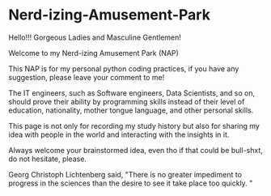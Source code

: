 # Nerd-izing-Amusement-Park

Hello!!! Gorgeous Ladies and Masculine Gentlemen!

Welcome to my Nerd-izing Amusement Park (NAP)

This NAP is for my personal python coding practices, if you have any suggestion, please leave your comment to me!

The IT engineers, such as Software engineers, Data Scientists, and so on, should prove their ability by programming skills instead of their level of education, nationality, mother tongue language, and other personal skills.

This page is not only for recording my study history but also for sharing my idea with people in the world and interacting with the insights in it. 

Always welcome your brainstormed idea, even tho if that could be bull-shxt, do not hesitate, please.

Georg Christoph Lichtenberg said, "There is no greater impediment to progress in the sciences than the desire to see it take place too quickly. "
